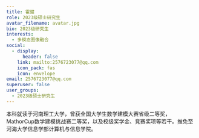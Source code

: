 ```yaml
---
title: 霍健
role: 2023级硕士研究生
avatar_filename: avatar.jpg
bio: 2023级研究生
interests:
  - 多模态图像融合
social:
  - display:
      header: false
    link: mailto:2576723077@qq.com
    icon_pack: fas
    icon: envelope
email: 2576723077@qq.com
superuser: false
user_groups:
  - 2023级硕士研究生
---
```

本科就读于河南理工大学，曾获全国大学生数学建模大赛省级二等奖，MathorCup数学建模挑战赛二等奖，以及校级奖学金、竞赛奖项等若干。推免至河海大学信息学部计算机与信息学院。
